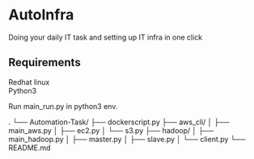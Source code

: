 # AutoInfra

Doing your daily IT task and setting up IT infra in one click

## Requirements

Redhat linux<br />
Python3 

Run main_run.py in python3 env.


.
└── Automation-Task/
    ├── dockerscript.py
    ├── aws_cli/
    │   ├── main_aws.py
    │   ├── ec2.py
    │   └── s3.py
    ├── hadoop/
    │   ├── main_hadoop.py
    │   ├── master.py
    │   ├── slave.py
    │   └── client.py
    └── README.md
